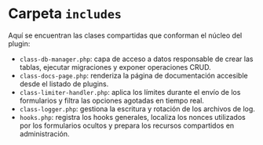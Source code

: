 # Carpeta `includes`

Aquí se encuentran las clases compartidas que conforman el núcleo del plugin:

- `class-db-manager.php`: capa de acceso a datos responsable de crear las tablas, ejecutar migraciones y exponer operaciones CRUD.
- `class-docs-page.php`: renderiza la página de documentación accesible desde el listado de plugins.
- `class-limiter-handler.php`: aplica los límites durante el envío de los formularios y filtra las opciones agotadas en tiempo real.
- `class-logger.php`: gestiona la escritura y rotación de los archivos de log.
- `hooks.php`: registra los hooks generales, localiza los nonces utilizados por los formularios ocultos y prepara los recursos compartidos en administración.
